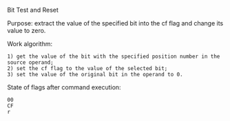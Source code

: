 Bit Test and Reset

Purpose: extract the value of the specified bit into the cf flag and change its value to zero.

Work algorithm:

	1) get the value of the bit with the specified position number in the source operand;
	2) set the cf flag to the value of the selected bit;
	3) set the value of the original bit in the operand to 0.

State of flags after command execution:

	00 
	CF 
	r 
